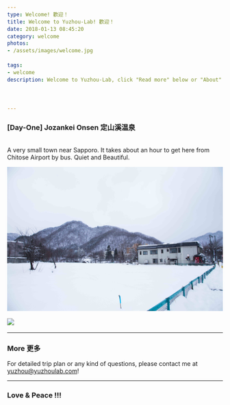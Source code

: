 ```yaml
---
type: Welcome! 歡迎！
title: Welcome to Yuzhou-Lab! 歡迎！ 
date: 2018-01-13 08:45:20
category: welcome
photos:
- /assets/images/welcome.jpg

tags:
- welcome
description: Welcome to Yuzhou-Lab, click "Read more" below or "About" above to learn more about me!



---
```

<!-- more -->

### [Day-One] Jozankei Onsen 定山溪温泉
<br>
A very small town near Sapporo. It takes about an hour to get here from Chitose Airport by bus. Quiet and Beautiful.

![](/assets/images/hokkaido/定山溪-1.jpg)

![](/assets/images/hokkaido/定山溪-12.jpg)

---
### More 更多

For detailed trip plan or any kind of questions,
please contact me at yuzhou@yuzhoulab.com! 

---
### Love & Peace !!!
